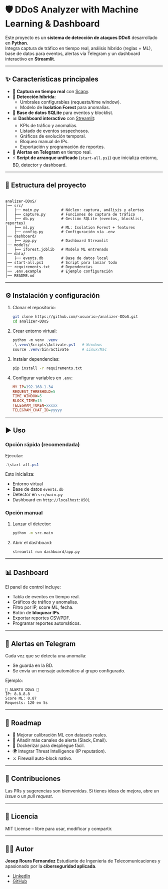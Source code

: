 # 🛡️ DDoS Analyzer with Machine Learning & Dashboard

Este proyecto es un **sistema de detección de ataques DDoS** desarrollado en **Python**.  
Integra captura de tráfico en tiempo real, análisis híbrido (reglas + ML), base de datos para eventos, alertas vía Telegram y un dashboard interactivo en **Streamlit**.  

---

## ✨ Características principales

- 📡 **Captura en tiempo real** con [Scapy](https://scapy.net/).  
- 🧠 **Detección híbrida**:  
  - Umbrales configurables (requests/time window).  
  - Modelo de **Isolation Forest** para anomalías.  
- 💾 **Base de datos SQLite** para eventos y blocklist.  
- 📊 **Dashboard interactivo** con [Streamlit](https://streamlit.io/):  
  - KPIs de tráfico y anomalías.  
  - Listado de eventos sospechosos.  
  - Gráficos de evolución temporal.  
  - Bloqueo manual de IPs.  
  - Exportación y programación de reportes.  
- 📲 **Alertas en Telegram** en tiempo real.  
- ⚡ **Script de arranque unificado** (`start-all.ps1`) que inicializa entorno, BD, detector y dashboard.  

---

## 📂 Estructura del proyecto

```

analizer-DDoS/
│── src/
│   ├── main.py          # Núcleo: captura, análisis y alertas
│   ├── capture.py       # Funciones de captura de tráfico
│   ├── db.py            # Gestión SQLite (eventos, blocklist, reportes)
│   ├── ml.py            # ML: Isolation Forest + features
│   ├── config.py        # Configuración vía .env
│── dashboard/
│   ├── app.py           # Dashboard Streamlit
│── models/
│   ├── iforest.joblib   # Modelo ML entrenado
│── data/
│   ├── events.db        # Base de datos local
│── start-all.ps1        # Script para lanzar todo
│── requirements.txt     # Dependencias
│── .env.example         # Ejemplo configuración
│── README.md

````

---

## ⚙️ Instalación y configuración

1. Clonar el repositorio:
   ```bash
   git clone https://github.com/<usuario>/analizer-DDoS.git
   cd analizer-DDoS

2. Crear entorno virtual:

   ```powershell
   python -m venv .venv
   .\.venv\Scripts\Activate.ps1   # Windows
   source .venv/bin/activate      # Linux/Mac
   ```

3. Instalar dependencias:

   ```bash
   pip install -r requirements.txt
   ```

4. Configurar variables en `.env`:

   ```ini
   MY_IP=192.168.1.34
   REQUEST_THRESHOLD=5
   TIME_WINDOW=5
   BLOCK_TIME=15
   TELEGRAM_TOKEN=xxxxx
   TELEGRAM_CHAT_ID=yyyyy
   ```

---

## ▶️ Uso

### Opción rápida (recomendada)

Ejecutar:

```powershell
.\start-all.ps1
```

Esto inicializa:

* Entorno virtual
* Base de datos `events.db`
* Detector en `src/main.py`
* Dashboard en `http://localhost:8501`

### Opción manual

1. Lanzar el detector:

   ```bash
   python -m src.main
   ```
2. Abrir el dashboard:

   ```bash
   streamlit run dashboard/app.py
   ```

---

## 📊 Dashboard

El panel de control incluye:

* Tabla de eventos en tiempo real.
* Gráficos de tráfico y anomalías.
* Filtro por IP, score ML, fecha.
* Botón de **bloquear IPs**.
* Exportar reportes CSV/PDF.
* Programar reportes automáticos.

---

## 📧 Alertas en Telegram

Cada vez que se detecta una anomalía:

* Se guarda en la BD.
* Se envía un mensaje automático al grupo configurado.

Ejemplo:

```
🚨 ALERTA DDoS 🚨
IP: 8.8.8.8
Score ML: 0.87
Requests: 120 en 5s
```

---

## 🔮 Roadmap

* 🔧 Mejorar calibración ML con datasets reales.
* 📨 Añadir más canales de alerta (Slack, Email).
* 🐳 Dockerizar para despliegue fácil.
* 🌍 Integrar Threat Intelligence (IP reputation).
* ⚔️ Firewall auto-block nativo.

---

## 🤝 Contribuciones

Las PRs y sugerencias son bienvenidas.
Si tienes ideas de mejora, abre un *issue* o un *pull request*.

---

## 📜 Licencia

MIT License – libre para usar, modificar y compartir.

---

## 👨‍💻 Autor

**Josep Roura Fernandez**
Estudiante de Ingeniería de Telecomunicaciones y apasionado por la **ciberseguridad aplicada**.

* [LinkedIn](https://www.linkedin.com/in/josep-roura-fernandez)
* [GitHub](https://github.com/Josep-Roura/)
